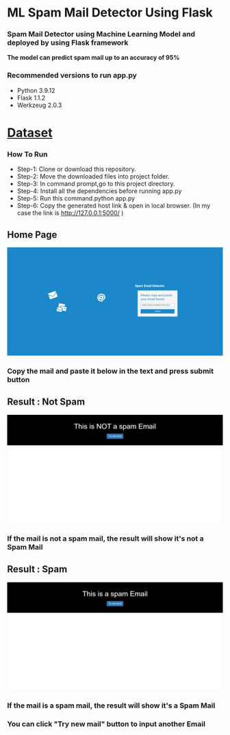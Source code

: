 # ML Spam Mail Detector Using Flask #


### Spam Mail Detector using Machine Learning Model and deployed by using Flask framework ###
**The model can predict spam mail up to an accuracy of 95%**


### Recommended versions to run app.py ###
* Python 3.9.12
* Flask 1.1.2
* Werkzeug 2.0.3

# [Dataset](https://drive.google.com/file/d/1BC3i_it67M401axkNbxe9aIiecFl5gv5/view?usp=sharing) #


### How To Run ###
* Step-1: Clone or download this repository.
* Step-2: Move the downloaded files into project folder.
* Step-3: In command prompt,go to this project directory.
* Step-4: Install all the dependencies before running app.py
* Step-5: Run this command.python app.py
* Step-6: Copy the generated host link & open in local browser. (In my case the link is http://127.0.0.1:5000/ )

## Home Page ##
![Home Page](https://github.com/TANZID36/Spam-Mail-Detector/blob/main/assets/home.png)
### Copy the mail and paste it below in the text and press submit button ###


## Result : Not Spam ##
![Not Spam](https://github.com/TANZID36/Spam-Mail-Detector/blob/main/assets/not%20spam.png)
### If the mail is not a spam mail, the result will show it's not a Spam Mail ###


## Result : Spam ##
![Not Spam](https://github.com/TANZID36/Spam-Mail-Detector/blob/main/assets/spam.png)
### If the mail is a spam mail, the result will show it's a Spam Mail ###
### You can click "Try new mail" button to input another Email ###
